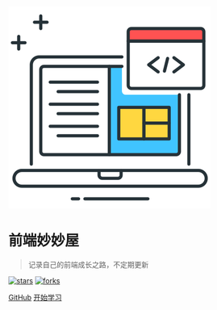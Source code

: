 ![logo](_media/coding.svg)

# <span style="font-weight:700">前端妙妙屋<span>
> 记录自己的前端成长之路，不定期更新

[![stars](https://badgen.net/github/stars/KelvinMa77/blog?icon=github&color=4ab8a1)](https://github.com/KelvinMa77/blog) [![forks](https://badgen.net/github/forks/KelvinMa77/blog?icon=github&color=4ab8a1)](https://github.com/KelvinMa77/blog)

[GitHub](https://github.com/KelvinMa77/blog)
[开始学习](README)
